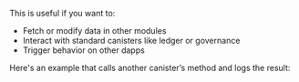 This is useful if you want to:

- Fetch or modify data in other modules
- Interact with standard canisters like ledger or governance
- Trigger behavior on other dapps

Here's an example that calls another canister’s method and logs the result:
